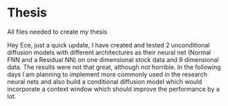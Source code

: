 # Thesis
All files needed to create my thesis


Hey Ece, just a quick update, I have created and tested 2 unconditional diffusion models with different architectures as their neural net (Normal FNN and a Residual NN) on one dimensional stock data and 9 dimensional data. The results were not that great, although not horrible. In the following days I am planning to implement more commonly used in the research neural nets and also build a conditional diffusion model which would incorporate a context window which should improve the performance by a lot. 
